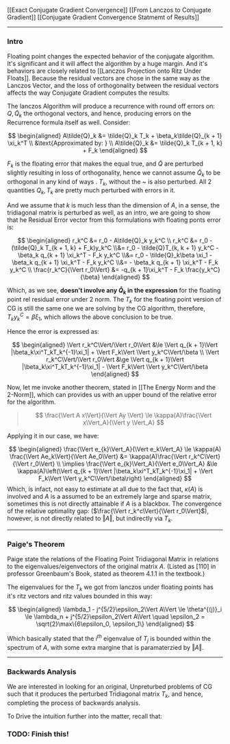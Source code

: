 [[Exact Conjugate Gradient Convergence]]
[[From Lanczos to Conjugate Gradient]]
[[Conjugate Gradient Convergence Statmemt of Results]]

---
### **Intro**

Floating point changes the expected behavior of the conjugate algorithm. It's significant and it will affect the algorithm by a huge margin. And it's behaviors are closely related to [[Lanczos Projection onto Ritz Under Floats]]. Because the residual vectors are chose in the same way as the Lanczos Vector, and the loss of orthogonality between the residual vectors affects the way Conjugate Gradient computes the results. 

The lanczos Algorithm will produce a recurrence with round off errors on: $Q, \tilde{Q}_k$ the orthogonal vectors, and hence, producing errors on the Recurrence formula itself as well. Consider: 

$$
\begin{aligned}
    A\tilde{Q}_k &= \tilde{Q}_k T_k + \beta_k\tilde{Q}_{k + 1} \xi_k^T
    \\
    &\text{Approximated by: }
    \\
    A\tilde{Q}_k &= \tilde{Q}_k T_{k + 1, k} + F_k
\end{aligned}
$$

$F_k$ is the floating error that makes the equal true, and $\tilde{Q}$ are perturbed slightly resulting in loss of orthogonality, hence we cannot assume $\tilde{Q}_k$ to be orthogonal in any kind of ways . $T_k$, without the ~ is also perturbed. All 2 quantities $Q_k, T_k$ are pretty much perturbed with errors in it. 

And we assume that $k$ is much less than the dimension of $A$, in a sense, the tridiagonal matrix is perturbed as well, as an intro, we are going to show that he Residual Error vector from this formulations with floating ponts error is: 

$$
\begin{aligned}
    r_k^C &= r_0 - A\tilde{Q}_k y_k^C
    \\
    r_k^C &= r_0 - (\tilde{Q}_k T_{k + 1, k} + F_k)y_k^C
    \\&= 
    r_0 - \tilde{Q}T_{k, k + 1} y_k^C - \beta_k q_{k + 1} \xi_k^T - F_k y_k^C
    \\&=
    r_0 - \tilde{Q}_k\beta \xi_1 - \beta_k q_{k + 1} \xi_k^T - F_k y_k^C
    \\&= 
    - \beta_k q_{k + 1} \xi_k^T - F_k y_k^C
    \\
    \frac{r_k^C}{\Vert r_0\Vert} &= 
    -q_{k + 1}\xi_k^T - F_k \frac{y_k^C}{\beta}
\end{aligned}
$$

Which, as we see, **doesn't involve any $\tilde{Q}_k$ in the expression** for the floating point rel residual error under 2 norm. The $T_k$ for the floating point version of CG is still the same one we are solving by the CG algorithm, therefore, $T_ky_k^C = \beta \xi_1$, which allows the above conclusion to be true. 

Hence the error is expressed as: 

$$
\begin{aligned}
    \Vert r_k^C\Vert/\Vert r_0\Vert &\le \Vert q_{k + 1}\Vert |\beta_k\xi^T_kT_k^{-1}\xi_1| + \Vert F_k\Vert \Vert y_k^C\Vert/\beta
    \\
    \Vert r_k^C\Vert/\Vert r_0\Vert &\ge 
    \Vert q_{k + 1}\Vert |\beta_k\xi^T_kT_k^{-1}\xi_1| - \Vert F_k\Vert \Vert y_k^C\Vert/\beta
\end{aligned}
$$

Now, let me invoke another theorem, stated in [[The Energy Norm and the 2-Norm]], which can provides us with an upper bound of the relative error for the algorithm. 

> $$
> \frac{\Vert A x\Vert}{\Vert Ay \Vert} \le \kappa(A)\frac{\Vert 
> x\Vert_A}{\Vert y \Vert_A}
> $$

Applying it in our case, we have: 

$$
\begin{aligned}
    \frac{\Vert e_{k}\Vert_A}{\Vert e_k\Vert_A} \le 
    \kappa(A) \frac{\Vert Ae_k\Vert}{\Vert Ae_0\Vert} &= 
    \kappa(A)\frac{\Vert r_k^C\Vert}{\Vert r_0\Vert}
    \\
    \implies 
    \frac{\Vert e_{k}\Vert_A}{\Vert e_0\Vert_A}
    &\le
    \kappa(A)\left(\Vert q_{k + 1}\Vert |\beta_k\xi^T_kT_k^{-1}\xi_1| + \Vert F_k\Vert \Vert y_k^C\Vert/\beta\right)
\end{aligned}
$$
Which, is infact, not easy to estimate at all due to the fact that, $\kappa(A)$ is involved and $A$ is a assumed to be an extremely large and sparse matrix, sometimes this is not directly attainable if $A$ is a blackbox. The convergence of the relative optimality gap: ($\frac{\Vert r_k^c\Vert}{\Vert r_0\Vert}$), however, is not directly related to $\Vert A\Vert$, but indirectly via $T_k$. 

---
### **Paige's Theorem**

Paige state the relations of the Floating Point Tridiagonal Matrix in relations to the eigenvalues/eigenvectors of the original matrix $A$. (Listed as [110] in professor Greenbaum's Book, stated as theorem 4.1.1 in the textbook.)

The eigenvalues for the $T_k$ we got from lanczos under floating points has it's ritz vectors and ritz values bounded in this way: 

$$
\begin{aligned}
    \lambda_1 - j^{5/2}\epsilon_2\Vert A\Vert 
    \le 
    \theta^{(j)}_i \le \lambda_n  + j^{5/2}\epsilon_2\Vert A\Vert
    \quad \epsilon_2 = \sqrt{2}\max\{6\epsilon_0, \epsilon_1\}
\end{aligned}
$$

Which basically stated that the $i^{th}$ eigenvalue of $T_j$ is bounded within the spectrum of $A$, with some extra margine that is paramaterzied by $\Vert A\Vert$. 


---
### **Backwards Analysis**

We are interested in looking for an original, Unpreturbed problems of CG such that it produces the perturbed Tridiagonal matrix $T_k$, and hence, completing the process of backwards analysis. 

To Drive the intuition further into the matter, recall that: 

### TODO: Finish this!

